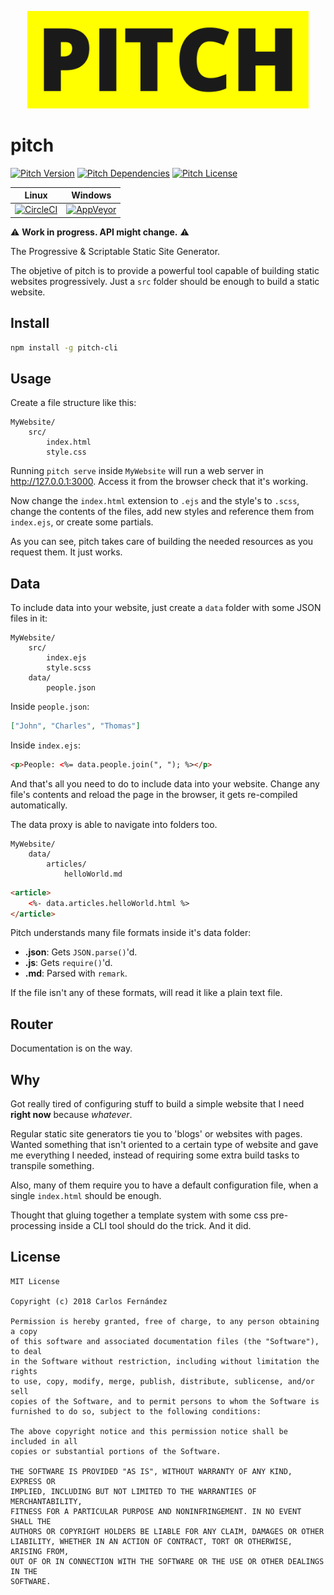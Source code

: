 <p align="center">
    <img width="450" src="https://raw.githubusercontent.com/Sirikon/pitch/master/github-assets/logo.svg?sanitize=true" />
</p>

# pitch #
[![Pitch Version](https://img.shields.io/npm/v/pitch-cli.svg)](https://www.npmjs.com/package/pitch-cli) 
[![Pitch Dependencies](https://david-dm.org/sirikon/pitch.svg)](https://david-dm.org/sirikon/pitch)
[![Pitch License](https://img.shields.io/npm/l/pitch-cli.svg)](https://github.com/Sirikon/pitch/blob/master/LICENSE)


| Linux | Windows |
|-|-|
|[![CircleCI](https://circleci.com/gh/Sirikon/pitch.svg?style=svg)](https://circleci.com/gh/Sirikon/pitch)|[![AppVeyor](https://ci.appveyor.com/api/projects/status/8lfm0qtq7pw34ol0?svg=true)](https://ci.appveyor.com/project/Sirikon/pitch)|

⚠️ **Work in progress. API might change.** ⚠️

The Progressive & Scriptable Static Site Generator.

The objetive of pitch is to provide a powerful tool capable of building static websites progressively. Just a `src` folder should be enough to build a static website.

## Install ##

```bash
npm install -g pitch-cli
```

## Usage ##

Create a file structure like this:

```
MyWebsite/
    src/
        index.html
        style.css
```

Running `pitch serve` inside `MyWebsite` will run a web server in http://127.0.0.1:3000. Access it from the browser check that it's working.

Now change the `index.html` extension to `.ejs` and the style's to `.scss`, change the contents of the files, add new styles and reference them from `index.ejs`, or create some partials.

As you can see, pitch takes care of building the needed resources as you request them. It just works.

## Data ##

To include data into your website, just create a `data` folder with some JSON files in it:

```
MyWebsite/
    src/
        index.ejs
        style.scss
    data/
        people.json
```

Inside `people.json`:
```json
["John", "Charles", "Thomas"]
```

Inside `index.ejs`:
```html
<p>People: <%= data.people.join(", "); %></p>
```

And that's all you need to do to include data into your website. Change any file's contents and reload the page in the browser, it gets re-compiled automatically.

The data proxy is able to navigate into folders too.

```
MyWebsite/
    data/
        articles/
            helloWorld.md
```

```html
<article>
    <%- data.articles.helloWorld.html %>
</article>
```

Pitch understands many file formats inside it's data folder:

 - **.json**: Gets `JSON.parse()`'d.
 - **.js**: Gets `require()`'d.
 - **.md**: Parsed with `remark`.

If the file isn't any of these formats, will read it like a plain text file.

## Router ##

Documentation is on the way.

## Why ##

Got really tired of configuring stuff to build a simple website that I need **right now** because _whatever_.

Regular static site generators tie you to 'blogs' or websites with pages. Wanted something that isn't oriented to a certain type of website and gave me everything I needed, instead of requiring some extra build tasks to transpile something.

Also, many of them require you to have a default configuration file, when a single `index.html` should be enough.

Thought that gluing together a template system with some css pre-processing inside a CLI tool should do the trick. And it did.

## License ##

```
MIT License

Copyright (c) 2018 Carlos Fernández

Permission is hereby granted, free of charge, to any person obtaining a copy
of this software and associated documentation files (the "Software"), to deal
in the Software without restriction, including without limitation the rights
to use, copy, modify, merge, publish, distribute, sublicense, and/or sell
copies of the Software, and to permit persons to whom the Software is
furnished to do so, subject to the following conditions:

The above copyright notice and this permission notice shall be included in all
copies or substantial portions of the Software.

THE SOFTWARE IS PROVIDED "AS IS", WITHOUT WARRANTY OF ANY KIND, EXPRESS OR
IMPLIED, INCLUDING BUT NOT LIMITED TO THE WARRANTIES OF MERCHANTABILITY,
FITNESS FOR A PARTICULAR PURPOSE AND NONINFRINGEMENT. IN NO EVENT SHALL THE
AUTHORS OR COPYRIGHT HOLDERS BE LIABLE FOR ANY CLAIM, DAMAGES OR OTHER
LIABILITY, WHETHER IN AN ACTION OF CONTRACT, TORT OR OTHERWISE, ARISING FROM,
OUT OF OR IN CONNECTION WITH THE SOFTWARE OR THE USE OR OTHER DEALINGS IN THE
SOFTWARE.
```

